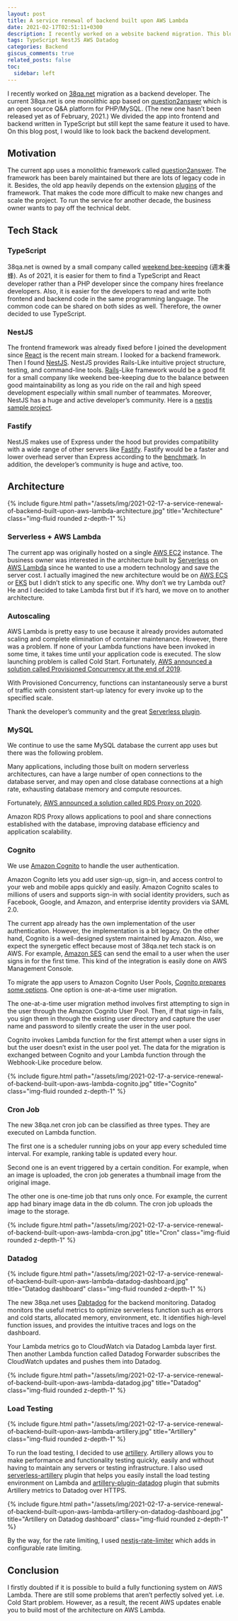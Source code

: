 ```yaml
---
layout: post
title: A service renewal of backend built upon AWS Lambda
date: 2021-02-17T02:51:11+0300
description: I recently worked on a website backend migration. This blog post explains how we tackled the issues.
tags: TypeScript NestJS AWS Datadog
categories: Backend
giscus_comments: true
related_posts: false
toc:
  sidebar: left
---
```


I recently worked on [38qa.net](https://38qa.net/) migration as a backend developer. The current 38qa.net is one monolithic app based on [question2answer](https://github.com/q2a/question2answer) which is an open source Q&A platform for PHP/MySQL. (The new one hasn’t been released yet as of February, 2021.) We divided the app into frontend and backend written in TypeScript but still kept the same feature it used to have. On this blog post, I would like to look back the backend development.

## Motivation

The current app uses a monolithic framework called [question2answer](https://github.com/q2a/question2answer). The framework has been barely maintained but there are lots of legacy code in it. Besides, the old app heavily depends on the extension [plugins](https://docs.question2answer.org/plugins/) of the framework. That makes the code more difficult to make new changes and scale the project. To run the service for another decade, the business owner wants to pay off the technical debt.

## Tech Stack

### TypeScript

38qa.net is owned by a small company called [weekend bee-keeping](https://syumatsu-yoho.co.jp/) (週末養蜂). As of 2021, it is easier for them to find a TypeScript and React developer rather than a PHP developer since the company hires freelance developers. Also, it is easier for the developers to read and write both frontend and backend code in the same programming language. The common code can be shared on both sides as well. Therefore, the owner decided to use TypeScript.

### NestJS

The frontend framework was already fixed before I joined the development since [React](https://github.com/facebook/react) is the recent main stream. I looked for a backend framework. Then I found [NestJS](https://github.com/nestjs/nest). NestJS provides Rails-Like intuitive project structure, testing, and command-line tools. [Rails](https://github.com/rails/rails)-Like framework would be a good fit for a small company like weekend bee-keeping due to the balance between good maintainability as long as you ride on the rail and high speed development especially within small number of teammates. Moreover, NestJS has a huge and active developer’s community. Here is a [nestjs sample project](https://github.com/kenzan8000/nestjs-lambda-boilerplate).

### Fastify

NestJS makes use of Express under the hood but provides compatibility with a wide range of other servers like [Fastify](https://github.com/fastify/fastify). Fastify would be a faster and lower overhead server than Express according to the [benchmark](https://github.com/fastify/fastify#benchmarks). In addition, the developer’s community is huge and active, too.

## Architecture

<div class="row">
    <div class="col-sm mt-3 mt-md-0">
        {% include figure.html path="/assets/img/2021-02-17-a-service-renewal-of-backend-built-upon-aws-lambda-architecture.jpg" title="Architecture" class="img-fluid rounded z-depth-1" %}
    </div>
</div>

### Serverless + AWS Lambda

The current app was originally hosted on a single [AWS EC2](https://aws.amazon.com/ec2) instance. The business owner was interested in the architecture built by [Serverless](https://github.com/serverless/serverless) on [AWS Lambda](https://aws.amazon.com/lambda/) since he wanted to use a modern technology and save the server cost. I actually imagined the new architecture would be on [AWS ECS](https://aws.amazon.com/ecs) or [EKS](https://aws.amazon.com/eks/) but I didn’t stick to any specific one. Why don’t we try Lambda out? He and I decided to take Lambda first but if it’s hard, we move on to another architecture.

### Autoscaling

AWS Lambda is pretty easy to use because it already provides automated scaling and complete elimination of container maintenance. However, there was a problem. If none of your Lambda functions have been invoked in some time, it takes time until your application code is executed. The slow launching problem is called Cold Start. Fortunately, [AWS announced a solution called Provisioned Concurrency at the end of 2019](https://aws.amazon.com/about-aws/whats-new/2019/12/aws-lambda-announces-provisioned-concurrency).

With Provisioned Concurrency, functions can instantaneously serve a burst of traffic with consistent start-up latency for every invoke up to the specified scale.

Thank the developer’s community and the great [Serverless plugin](https://web.archive.org/web/20230203031220/https://medium.com/neiman-marcus-tech/serverless-provisioned-concurrency-autoscaling-3d8ec23d10c).

### MySQL

We continue to use the same MySQL database the current app uses but there was the following problem.

Many applications, including those built on modern serverless architectures, can have a large number of open connections to the database server, and may open and close database connections at a high rate, exhausting database memory and compute resources.

Fortunately, [AWS announced a solution called RDS Proxy on 2020](https://aws.amazon.com/blogs/aws/amazon-rds-proxy-now-generally-available).

Amazon RDS Proxy allows applications to pool and share connections established with the database, improving database efficiency and application scalability.

### Cognito

We use [Amazon Cognito](https://aws.amazon.com/cognito) to handle the user authentication.

Amazon Cognito lets you add user sign-up, sign-in, and access control to your web and mobile apps quickly and easily. Amazon Cognito scales to millions of users and supports sign-in with social identity providers, such as Facebook, Google, and Amazon, and enterprise identity providers via SAML 2.0.

The current app already has the own implementation of the user authentication. However, the implementation is a bit legacy. On the other hand, Cognito is a well-designed system maintained by Amazon. Also, we expect the synergetic effect because most of 38qa.net tech stack is on AWS. For example, [Amazon SES](https://aws.amazon.com/ses) can send the email to a user when the user signs in for the first time. This kind of the integration is easily done on AWS Management Console.

To migrate the app users to Amazon Cognito User Pools, [Cognito prepares some options](https://web.archive.org/web/20230606003242/https://aws.amazon.com/blogs/mobile/migrating-users-to-amazon-cognito-user-pools/). One option is one-at-a-time user migration.

The one-at-a-time user migration method involves first attempting to sign in the user through the Amazon Cognito User Pool. Then, if that sign-in fails, you sign them in through the existing user directory and capture the user name and password to silently create the user in the user pool.

Cognito invokes Lambda function for the first attempt when a user signs in but the user doesn’t exist in the user pool yet. The data for the migration is exchanged between Cognito and your Lambda function through the Webhook-Like procedure below.

<div class="row">
    <div class="col-sm mt-3 mt-md-0">
        {% include figure.html path="/assets/img/2021-02-17-a-service-renewal-of-backend-built-upon-aws-lambda-cognito.jpg" title="Cognito" class="img-fluid rounded z-depth-1" %}
    </div>
</div>

### Cron Job

The new 38qa.net cron job can be classified as three types. They are executed on Lambda function.

The first one is a scheduler running jobs on your app every scheduled time interval. For example, ranking table is updated every hour.

Second one is an event triggered by a certain condition. For example, when an image is uploaded, the cron job generates a thumbnail image from the original image.

The other one is one-time job that runs only once. For example, the current app had binary image data in the db column. The cron job uploads the image to the storage.

<div class="row">
    <div class="col-sm mt-3 mt-md-0">
        {% include figure.html path="/assets/img/2021-02-17-a-service-renewal-of-backend-built-upon-aws-lambda-cron.jpg" title="Cron" class="img-fluid rounded z-depth-1" %}
    </div>
</div>

### Datadog

<div class="row">
    <div class="col-sm mt-3 mt-md-0">
        {% include figure.html path="/assets/img/2021-02-17-a-service-renewal-of-backend-built-upon-aws-lambda-datadog-dashboard.jpg" title="Datadog dashboard" class="img-fluid rounded z-depth-1" %}
    </div>
</div>

The new 38qa.net uses [Dabtadog](https://www.datadoghq.com/) for the backend monitoring. Datadog monitors the useful metrics to optimize serverless function such as errors and cold starts, allocated memory, environment, etc. It identifies high-level function issues, and provides the intuitive traces and logs on the dashboard.

Your Lambda metrics go to CloudWatch via Datadog Lambda layer first. Then another Lambda function called Datadog Forwarder subscribes the CloudWatch updates and pushes them into Datadog.

<div class="row">
    <div class="col-sm mt-3 mt-md-0">
        {% include figure.html path="/assets/img/2021-02-17-a-service-renewal-of-backend-built-upon-aws-lambda-datadog.jpg" title="Datadog" class="img-fluid rounded z-depth-1" %}
    </div>
</div>

### Load Testing

<div class="row">
    <div class="col-sm mt-3 mt-md-0">
        {% include figure.html path="/assets/img/2021-02-17-a-service-renewal-of-backend-built-upon-aws-lambda-artillery.jpg" title="Artillery" class="img-fluid rounded z-depth-1" %}
    </div>
</div>

To run the load testing, I decided to use [artillery](https://artillery.io/). Artillery allows you to make performance and functionality testing quickly, easily and without having to maintain any servers or testing infrastructure. I also used [serverless-artillery](https://github.com/Nordstrom/serverless-artillery) plugin that helps you easily install the load testing environment on Lambda and [artillery-plugin-datadog](https://www.npmjs.com/package/artillery-plugin-datadog) plugin that submits Artillery metrics to Datadog over HTTPS.

<div class="row">
    <div class="col-sm mt-3 mt-md-0">
        {% include figure.html path="/assets/img/2021-02-17-a-service-renewal-of-backend-built-upon-aws-lambda-artillery-on-datadog-dashboard.jpg" title="Artillery on Datadog dashboard" class="img-fluid rounded z-depth-1" %}
    </div>
</div>

By the way, for the rate limiting, I used [nestjs-rate-limiter](https://github.com/ozkanonur/nestjs-rate-limiter) which adds in configurable rate limiting.

## Conclusion

I firstly doubted if it is possible to build a fully functioning system on AWS Lambda. There are still some problems that aren’t perfectly solved yet. i.e. Cold Start problem. However, as a result, the recent AWS updates enable you to build most of the architecture on AWS Lambda.
